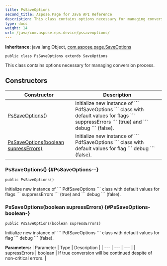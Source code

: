 ```yaml
---
title: PsSaveOptions
second_title: Aspose.Page for Java API Reference
description: This class contains options necessary for managing conversion process.
type: docs
weight: 14
url: /java/com.aspose.eps.device/pssaveoptions/
---
```

**Inheritance:**
java.lang.Object, [com.aspose.page.SaveOptions](../../com.aspose.page/saveoptions)
```
public class PsSaveOptions extends SaveOptions
```

This class contains options necessary for managing conversion process.
## Constructors

| Constructor | Description |
| --- | --- |
| [PsSaveOptions()](#PsSaveOptions--) | Initialize new instance of \`\`\` PdfSaveOptions \`\`\` class with default values for flags \`\`\` suppressErrors \`\`\` (true) and \`\`\` debug \`\`\` (false). |
| [PsSaveOptions(boolean supressErrors)](#PsSaveOptions-boolean-) | Initialize new instance of \`\`\` PdfSaveOptions \`\`\` class with default values for flag \`\`\` debug \`\`\` (false). |
### PsSaveOptions() {#PsSaveOptions--}
```
public PsSaveOptions()
```


Initialize new instance of \`\`\` PdfSaveOptions \`\`\` class with default values for flags \`\`\` suppressErrors \`\`\` (true) and \`\`\` debug \`\`\` (false).

### PsSaveOptions(boolean supressErrors) {#PsSaveOptions-boolean-}
```
public PsSaveOptions(boolean supressErrors)
```


Initialize new instance of \`\`\` PdfSaveOptions \`\`\` class with default values for flag \`\`\` debug \`\`\` (false).

**Parameters:**
| Parameter | Type | Description |
| --- | --- | --- |
| supressErrors | boolean | If true conversion will be continued despite of non-critical errors. |

